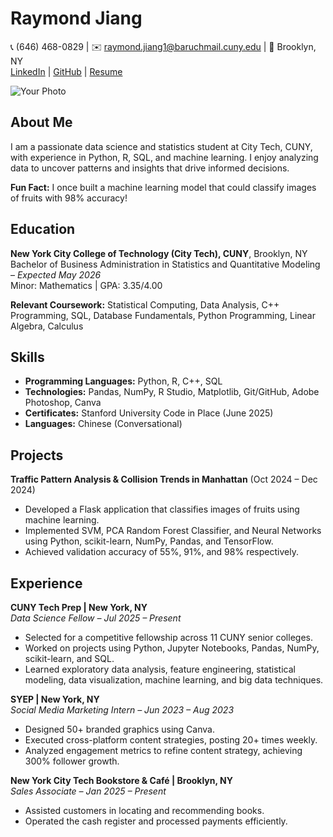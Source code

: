 # Raymond Jiang

📞 (646) 468-0829 | ✉️ raymond.jiang1@baruchmail.cuny.edu | 📍 Brooklyn, NY  
[LinkedIn](https://linkedin.com/in/RaymondJiang) | [GitHub](https://github.com/RaymondJiang) | [Resume](resume.pdf)  

![Your Photo](your-photo.jpg)

## About Me
I am a passionate data science and statistics student at City Tech, CUNY, with experience in Python, R, SQL, and machine learning. I enjoy analyzing data to uncover patterns and insights that drive informed decisions.  

**Fun Fact:** I once built a machine learning model that could classify images of fruits with 98% accuracy!  

## Education
**New York City College of Technology (City Tech), CUNY**, Brooklyn, NY  
Bachelor of Business Administration in Statistics and Quantitative Modeling – *Expected May 2026*  
Minor: Mathematics | GPA: 3.35/4.00  

**Relevant Coursework:** Statistical Computing, Data Analysis, C++ Programming, SQL, Database Fundamentals, Python Programming, Linear Algebra, Calculus  

## Skills
- **Programming Languages:** Python, R, C++, SQL  
- **Technologies:** Pandas, NumPy, R Studio, Matplotlib, Git/GitHub, Adobe Photoshop, Canva  
- **Certificates:** Stanford University Code in Place (June 2025)  
- **Languages:** Chinese (Conversational)  

## Projects
**Traffic Pattern Analysis & Collision Trends in Manhattan** (Oct 2024 – Dec 2024)  
- Developed a Flask application that classifies images of fruits using machine learning.  
- Implemented SVM, PCA Random Forest Classifier, and Neural Networks using Python, scikit-learn, NumPy, Pandas, and TensorFlow.  
- Achieved validation accuracy of 55%, 91%, and 98% respectively.  

## Experience
**CUNY Tech Prep | New York, NY**  
*Data Science Fellow – Jul 2025 – Present*  
- Selected for a competitive fellowship across 11 CUNY senior colleges.  
- Worked on projects using Python, Jupyter Notebooks, Pandas, NumPy, scikit-learn, and SQL.  
- Learned exploratory data analysis, feature engineering, statistical modeling, data visualization, machine learning, and big data techniques.  

**SYEP | New York, NY**  
*Social Media Marketing Intern – Jun 2023 – Aug 2023*  
- Designed 50+ branded graphics using Canva.  
- Executed cross-platform content strategies, posting 20+ times weekly.  
- Analyzed engagement metrics to refine content strategy, achieving 300% follower growth.  

**New York City Tech Bookstore & Café | Brooklyn, NY**  
*Sales Associate – Jan 2025 – Present*  
- Assisted customers in locating and recommending books.  
- Operated the cash register and processed payments efficiently.
